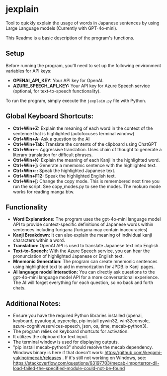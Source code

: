 # jexplain
Tool to quickly explain the usage of words in Japanese sentences by using Large Language models (Currently with GPT-4o-mini).

This Readme is a basic description of the program's functions.

## Setup
Before running the program, you'll need to set up the following environment variables for API keys:

* **OPENAI_API_KEY:** Your API key for OpenAI.
* **AZURE_SPEECH_API_KEY:** Your API key for Azure Speech service (optional, for text-to-speech functionality).

To run the program, simply execute the `jexplain.py` file with Python. 

## Global Keyboard Shortcuts:

* **Ctrl+Win+Z:** Explain the meaning of each word in the context of the sentence that is highlighted (autofocuses terminal window)
* **Ctrl+Win+A:** Ask a question to the AI
* **Ctrl+Win+Tab:** Translate the contents of the clipboard using ChatGPT
* **Ctrl+Win+-:** Aggressive translation. Uses chain of thought to generate a literary translation for difficult phrases.
* **Ctrl+Win+K:** Explain the meaning of each Kanji in the highlighted word.
* **Ctrl+Win+]:** Generate a mnemonic sentence with the highlighted text.
* **Ctrl+Win+::** Speak the highlighted Japanese text.
* **Ctrl+Win+F12:** Speak the highlighted English text. 
* **Ctrl+Win+[:** Change the copy mode. This is remembered next time you run the script. See copy_modes.py to see the modes. The mokuro mode works for reading manga btw.

## Functionality

* **Word Explanations:** The program uses the gpt-4o-mini language model API to provide context-specific definitions of Japanese words within sentences including furigana (furigana may contain inaccuracies) 
* **Kanji Breakdown:**  It can also explain the meaning of individual kanji characters within a word. 
* **Translation:**  OpenAI API is used to translate Japanese text into English.
* **Text-to-Speech:**  With the Azure Speech service, you can hear the pronunciation of highlighted Japanese or English text. 
* **Mnemonic Generation:**  The program can create mnemonic sentences using highlighted text to aid in memorization for JPDB.io Kanji pages.
* **AI language model Interaction:**  You can directly ask questions to the gpt-4o-mini language model API for a more conversational experience. The AI will forget everything for each question, so no back and forth chats.

## Additional Notes:

*  Ensure you have the required Python libraries installed (openai, keyboard, pyautogui, pyperclip, pip install pywin32, win32console, azure-cognitiveservices-speech, json, os, time, mecab-python3).
* The program relies on keyboard shortcuts for activation.  
* It utilizes the clipboard for text input.  
* The terminal window is used for displaying outputs. 
* "pip install mecab-python3" should resolve the mecab dependency. Windows binary is here if that doesn't work: https://github.com/ikegami-yukino/mecab/releases . If it's still not working on Windows, see: https://stackoverflow.com/questions/63197703/mecab-importerror-dll-load-failed-the-specified-module-could-not-be-found
